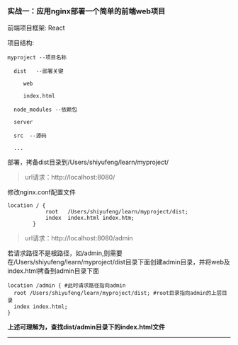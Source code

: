 ### 实战一：应用nginx部署一个简单的前端web项目

前端项目框架: React

项目结构: 

    myproject --项目名称
    
      dist   --部署关键
      
         web
        
         index.html
      
      node_modules --依赖包
      
      server
      
      src  --源码
      
      ...
      
部署，拷备dist目录到/Users/shiyufeng/learn/myproject/

> url请求：http://localhost:8080/

修改nginx.conf配置文件

    location / {
                root   /Users/shiyufeng/learn/myproject/dist;
                index  index.html index.htm;
            }

> url请求：http://localhost:8080/admin

若请求路径不是根路径，如/admin,则需要在/Users/shiyufeng/learn/myproject/dist目录下面创建admin目录，并将web及index.html拷备到admin目录下面

    location /admin { #此时请求路径指向admin
      root /Users/shiyufeng/learn/myproject/dist; #root目录指向admin的上层目录
      index index.html;
    }

   **上述可理解为，查找dist/admin目录下的index.html文件**
   
----------------------------------------
   

